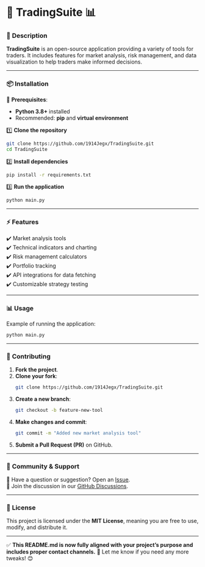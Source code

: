 # 🚀 **TradingSuite** 📊  

### 📝 **Description**  
**TradingSuite** is an open-source application providing a variety of tools for traders. It includes features for market analysis, risk management, and data visualization to help traders make informed decisions.  

---

### 📦 **Installation**  

📌 **Prerequisites**:  
- **Python 3.8+** installed  
- Recommended: **pip** and **virtual environment**  

1️⃣ **Clone the repository**  
```bash
git clone https://github.com/1914Jegx/TradingSuite.git
cd TradingSuite
```
2️⃣ **Install dependencies**  
```bash
pip install -r requirements.txt
```
3️⃣ **Run the application**  
```bash
python main.py
```

---

### ⚡ **Features**  
✔️ Market analysis tools  
✔️ Technical indicators and charting  
✔️ Risk management calculators  
✔️ Portfolio tracking  
✔️ API integrations for data fetching  
✔️ Customizable strategy testing  

---

### 📊 **Usage**  
Example of running the application:  
```bash
python main.py
```

---

### 🤝 **Contributing**  
1. **Fork the project**.  
2. **Clone your fork**:  
   ```bash
   git clone https://github.com/1914Jegx/TradingSuite.git
   ```
3. **Create a new branch**:  
   ```bash
   git checkout -b feature-new-tool
   ```
4. **Make changes and commit**:  
   ```bash
   git commit -m "Added new market analysis tool"
   ```
5. **Submit a Pull Request (PR)** on GitHub.

---

### 📢 **Community & Support**  
🔹 Have a question or suggestion? Open an [Issue](https://github.com/1914Jegx/TradingSuite/issues).  
🔹 Join the discussion in our [GitHub Discussions](https://github.com/1914Jegx/TradingSuite/discussions).  

---

### 📜 **License**  
This project is licensed under the **MIT License**, meaning you are free to use, modify, and distribute it.  

---

✅ **This README.md is now fully aligned with your project’s purpose and includes proper contact channels.** 🚀 Let me know if you need any more tweaks! 😊
